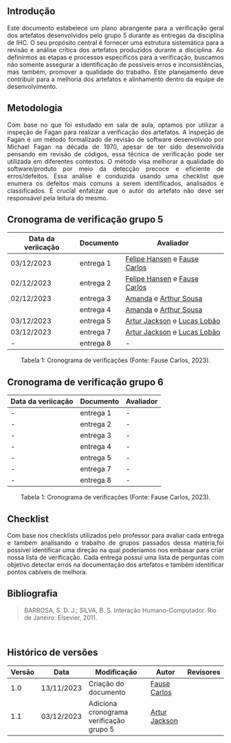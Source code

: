 ## Introdução

<p style="text-align: justify">
Este documento estabelece um plano abrangente para a verificação geral dos artefatos desenvolvidos pelo grupo 5 durante as entregas da disciplina de IHC. O seu propósito central é fornecer uma estrutura sistemática para a revisão e análise crítica dos artefatos produzidos durante a disciplina. Ao definirmos as etapas e processos específicos para a verificação, buscamos não somente assegurar a identificação de possíveis erros e inconsistências, mas também, promover a qualidade do trabalho. Este planejamento deve contribuir para a melhoria dos artefatos e alinhamento dentro da equipe de desenvolvimento.
</p>

## Metodologia

<p style="text-align: justify">
Com base no que foi estudado em sala de aula, optamos por utilizar a inspeção de Fagan para realizar a verificação dos artefatos. A inspeção de Fagan é um método formalizado de revisão de software desenvolvido por Michael Fagan na década de 1970, apesar de ter sido desenvolvida pensando em revisão de códigos, essa técnica de verificação pode ser utilizada em diferentes contextos. O método visa melhorar a qualidade do software/produto por meio da detecção precoce e eficiente de erros/defeitos. Essa análise é conduzida usando uma checklist que enumera os defeitos mais comuns a serem identificados, analisados e classificados. É crucial enfatizar que o autor do artefato não deve ser responsável pela leitura do mesmo.
</p>


## Cronograma de verificação grupo 5

|Data da veriicação|Documento|Avaliador|
|------------------|---------|---------|
|03/12/2023|entrega 1 |[Felipe Hansen](https://github.com/FHansen98) e [Fause Carlos](https://github.com/FauseSkyWalker)|
|02/12/2023|entrega 2 |[Felipe Hansen](https://github.com/FHansen98) e [Fause Carlos](https://github.com/FauseSkyWalker)|
|02/12/2023|entrega 3 |[Amanda](https://github.com/Amandaaaaabreu) e [Arthur Sousa](https://github.com/arthurrsousa)|
||entrega 4 |[Amanda](https://github.com/Amandaaaaabreu) e [Arthur Sousa](https://github.com/arthurrsousa)|
|03/12/2023|entrega 5 |[Artur Jackson](https://github.com/artur-jack) e [Lucas Lobão](https://github.com/lucaslobao-18)|
|03/12/2023|entrega 7 |[Artur Jackson](https://github.com/artur-jack) e [Lucas Lobão](https://github.com/lucaslobao-18)|
|-|entrega 8|-|

<div style="text-align: center">
    <p> Tabela 1: Cronograma de verificações (Fonte: Fause Carlos, 2023).</p>
</div>

## Cronograma de verificação grupo 6

|Data da veriicação|Documento|Avaliador|
|------------------|---------|---------|
|-|entrega 1 |-|
|-|entrega 2 |-|
|-|entrega 3 |-|
|-|entrega 4 |-|
|-|entrega 5 |-|
|-|entrega 7 |-|
|-|entrega 8|-|

<div style="text-align: center">
    <p> Tabela 1: Cronograma de verificações (Fonte: Fause Carlos, 2023).</p>
</div>

## Checklist

<p style="text-align: justify">
Com base nos checklists utilizados pelo professor para avaliar cada entrega e também analisando o trabalho de grupos passados dessa matéria,foi possível identificar uma direção na qual poderíamos nos embasar para criar nossa lista de verificação. Cada entrega possui uma lista de perguntas com objetivo detectar erros na documentação dos artefatos e também identificar pontos cabíveis de melhora.
</p>

## Bibliografia

> BARBOSA, S. D. J.; SILVA, B. S. Interação Humano-Computador. Rio de Janeiro: Elsevier, 2011.

</br>

## Histórico de versões
 Versão | Data | Modificação| Autor | Revisores  |
| ----- | ---- | ---------- | ----- |----------- |
|  1.0  |13/11/2023| Criação do documento | [Fause Carlos](https://github.com/FauseSkyWalker)| []()|
|  1.1  |03/12/2023| Adiciona cronograma verificação grupo 5 | [Artur Jackson](https://github.com/artur-jack)| []()|